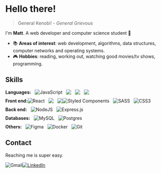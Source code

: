 # Hello there!

> General Kenobi! - _General Grievous_

I'm **Matt**. A web developer and computer science student 🚀

- 📚 **Areas of interest**: web development, algorithms, data structures,
  computer networks and operating systems.
- 🎮 **Hobbies**: reading, working out, watching good movies/tv shows,
  programming.

## Skills

<div style = "display: flex; align-items: center;">
<strong> 
  Languages: 
</strong>

<img alt="JavaScript" src="https://img.shields.io/badge/javascript-%23323330.svg?&style=for-the-badge&logo=javascript&logoColor=%23F7DF1E" style = "margin-left: 12px;"/>

<img src = "https://img.shields.io/badge/-typescript-green?logo=typescript&style=for-the-badge&logoColor=white&color=3178c6" style = "margin-left: 12px;">
<img src = "https://img.shields.io/badge/-Python-green?logo=python&style=for-the-badge&logoColor=white&color=3776AB" style = "margin-left: 12px;">
<img src = "https://img.shields.io/badge/-C++-green?logo=c%2B%2B&style=for-the-badge&logoColor=white&color=00599C" style = "margin-left: 12px;">

</div>

<div style = "display: flex; align-items:center; margin-top: 10px; flex-wrap: wrap;">
<strong> 
  Front end: 
</strong>

<img alt="React" src="https://img.shields.io/badge/react-%2320232a.svg?&style=for-the-badge&logo=react&logoColor=%2361DAFB"/>

<img src = "https://img.shields.io/badge/-REDUX-green?logo=redux&style=for-the-badge&logoColor=white&color=764ABC" style = "margin-left: 12px;">
<img src = "https://img.shields.io/badge/-NEXT JS-green?logo=vercel&style=for-the-badge&logoColor=white&color=000000" style = "margin-left: 12px;">

<img alt="Styled Components" src="https://img.shields.io/badge/styled--components-DB7093?style=for-the-badge&logo=styled-components&logoColor=white"/>

<img alt="SASS" src="https://img.shields.io/badge/SASS-hotpink.svg?&style=for-the-badge&logo=SASS&logoColor=white" style = "margin-left: 12px;"/>

<img alt="CSS3" src="https://img.shields.io/badge/css3-%231572B6.svg?&style=for-the-badge&logo=css3&logoColor=white" style = "margin-left: 12px;"/>

</div>

<div style = "display: flex; align-items:center; margin-top: 10px; flex-wrap: wrap;">
<strong> 
  Back end: 
</strong>

<img alt="NodeJS" src="https://img.shields.io/badge/node.js-%2343853D.svg?&style=for-the-badge&logo=node.j&logoColor=white" style = "margin-left: 12px;"/>

<img alt="Express.js" src="https://img.shields.io/badge/express.js-%23404d59.svg?&style=for-the-badge" style = "margin-left: 12px;">

</div>

<div style = "display: flex; align-items:center; margin-top: 10px; flex-wrap: wrap;">
<strong> 
  Databases:
</strong>

<img alt="MySQL" src="https://img.shields.io/badge/mysql-%2300f.svg?&style=for-the-badge&logo=mysql&logoColor=white&color=4479A1" style = "margin-left: 12px;"/>

<img alt="Postgres" src ="https://img.shields.io/badge/postgres-%23316192.svg?&style=for-the-badge&logo=postgresql&logoColor=white" style = "margin-left: 12px;"/>

</div>

<div style = "display: flex; align-items:center; margin-top: 10px; flex-wrap: wrap;">
<strong>
  Others:
</strong>

<img alt="Figma" src="https://img.shields.io/badge/figma-%23F24E1E.svg?&style=for-the-badge&logo=figma&logoColor=white" style = "margin-left: 12px;"/>

<img alt="Docker" src="https://img.shields.io/badge/docker-%230db7ed.svg?&style=for-the-badge&logo=docker&logoColor=white" style = "margin-left: 12px;"/>

<img alt="Git" src="https://img.shields.io/badge/git-%23F05033.svg?&style=for-the-badge&logo=git&logoColor=white" style = "margin-left: 12px;"/>

</div>

## Contact

Reaching me is super easy.

<div style = "display: flex; align-items: center;">
  <img alt="Gmail" src="https://img.shields.io/badge/mateusmelornrn@gmail.com-D14836?style=for-the-badge&logo=gmail&logoColor=white" />

  <a href = "https://www.linkedin.com/in/mateus-nascimento-654589191/">
  <img alt="LinkedIn" src="https://img.shields.io/badge/linkedin-%230077B5.svg?&style=for-the-badge&logo=linkedin&logoColor=white"/>
  </a>
</div>
